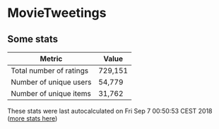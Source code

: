 # MovieTweetings
## Some stats

Metric | Value
--- | ---
Total number of ratings                 | 729,151
Number of unique users                  | 54,779
Number of unique items                  | 31,762
These stats were last autocalculated on Fri Sep 7 00:50:53 CEST 2018  ([more stats here](./stats.md))

